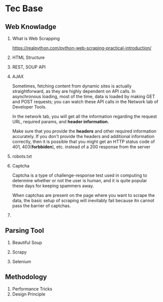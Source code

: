 # Tec Base

## Web Knowladge

1. What is Web Scrapping

   https://realpython.com/python-web-scraping-practical-introduction/

2. HTML Structure

3. REST, SOUP API

4. AJAX

   Sometimes, fetching content from dynamic sites is actually straightforward, as they are highly dependent on API calls. In asynchronous loading, most of the time, data is loaded by making GET and POST requests; you can watch these API calls in the Network tab of Developer Tools.

   In the network tab, you will get all the information regarding the request URL, required params, and **header information**.

   Make sure that you provide the **headers** and other required information accurately. If you don't provide the headers and additional information correctly, then it is possible that you might get an HTTP status code of 401, 403(**forbbiden**), etc. instead of a 200 response from the server

5. robots.txt

6. Captcha

   Captcha is a type of challenge-response test used in computing to determine whether or not the user is human, and it is quite popular these days for keeping spammers away.

   When captchas are present on the page where you want to scrape the data, the basic setup of scraping will inevitably fail because itn cannot pass the barrier of captchas.

7. 



## Parsing Tool

1. Beautiful Soup

2. Scrapy

3. Selenium

   

## Methodology

1. Performance Tricks
2. Design Principle